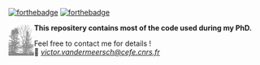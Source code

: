 [![forthebadge](https://forthebadge.com/images/badges/60-percent-of-the-time-works-every-time.svg)](https://forthebadge.com) [![forthebadge](https://forthebadge.com/images/badges/powered-by-coffee.svg)](https://forthebadge.com)

<img align="left" src="https://github.com/vvandermeersch/vvandermeersch/blob/main/tree.png" width="10%">

**This repositery contains most of the code used during my PhD.** 

Feel free to contact me for details !  
:email: *victor.vandermeersch@cefe.cnrs.fr*




